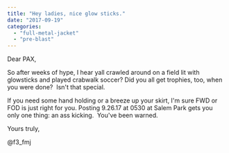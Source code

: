 ```yaml
---
title: "Hey ladies, nice glow sticks."
date: "2017-09-19"
categories: 
  - "full-metal-jacket"
  - "pre-blast"
---
```


Dear PAX,

So after weeks of hype, I hear yall crawled around on a field lit with glowsticks and played crabwalk soccer? Did you all get trophies, too, when you were done?  Isn't that special.

If you need some hand holding or a breeze up your skirt, I'm sure FWD or FOD is just right for you. Posting 9.26.17 at 0530 at Salem Park gets you only one thing: an ass kicking.  You've been warned.

Yours truly,

@f3\_fmj
